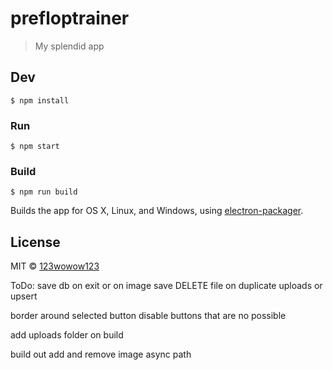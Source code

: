 # prefloptrainer

> My splendid app


## Dev

```
$ npm install
```

### Run

```
$ npm start
```

### Build

```
$ npm run build
```

Builds the app for OS X, Linux, and Windows, using [electron-packager](https://github.com/electron-userland/electron-packager).


## License

MIT © [123wowow123](http://n/A)


ToDo:
save db on exit or on image save
DELETE file on duplicate uploads or upsert

border around selected button
disable buttons that are no possible

add uploads folder on build

build out add and remove image async path
